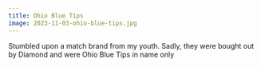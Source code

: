 ```yaml
---
title: Ohio Blue Tips
image: 2023-11-03-ohio-blue-tips.jpg
---
```


Stumbled upon a match brand from my youth. Sadly, they were bought out by
Diamond and were Ohio Blue Tips in name only

<!--more-->

